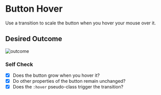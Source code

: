 # Button Hover

Use a transition to scale the button when you hover your mouse over it.

## Desired Outcome

![outcome](./desired-outcome.gif)

### Self Check

- [x] Does the button grow when you hover it?
- [x] Do other properties of the button remain unchanged?
- [x] Does the `:hover` pseudo-class trigger the transition?
